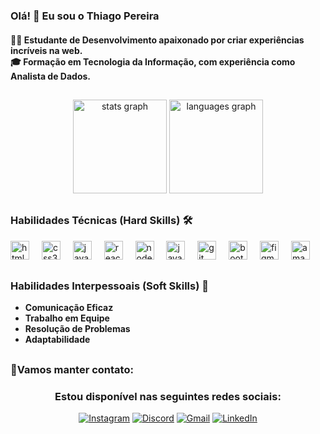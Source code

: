 ### Olá! 👋 Eu sou o Thiago Pereira

<div class="bio">
  <h4>👨‍💻 Estudante de Desenvolvimento apaixonado por criar experiências incríveis na web. <br>
  🎓 Formação em Tecnologia da Informação, com experiência como Analista de Dados.</h4>
</div>

##

###


<div align="center">
  <img src="https://github-readme-stats.vercel.app/api?username=pereirathiagos&hide_title=false&hide_rank=false&show_icons=true&include_all_commits=true&count_private=true&disable_animations=false&theme=catppuccin_latte" height="150" alt="stats graph"  />
  <img src="https://github-readme-stats.vercel.app/api/top-langs?username=pereirathiagos&locale=en&hide_title=false&layout=compact&card_width=320&langs_count=5&theme=catppuccin_latte" height="150" alt="languages graph"  />
</div>

##


### Habilidades Técnicas (Hard Skills) 🛠️


<div>
   <!-- Tecnologias HTML/CSS -->
   <img src="https://cdn.jsdelivr.net/gh/devicons/devicon/icons/html5/html5-original.svg" height="30" alt="html5 logo" />
   <img width="12" />
   <img src="https://cdn.jsdelivr.net/gh/devicons/devicon/icons/css3/css3-original.svg" height="30" alt="css3 logo" />
   <img width="12" />
   
   <!-- Tecnologias JavaScript -->
   <img src="https://cdn.jsdelivr.net/gh/devicons/devicon/icons/javascript/javascript-original.svg" height="30" alt="javascript logo" />
   <img width="12" />
   <img src="https://cdn.jsdelivr.net/gh/devicons/devicon/icons/react/react-original.svg" height="30" alt="react logo" />
   <img width="12" />
   
   <!-- Tecnologias Server-side -->
   <img src="https://cdn.jsdelivr.net/gh/devicons/devicon/icons/nodejs/nodejs-plain.svg" height="30" alt="nodejs logo" />
   <img width="12" />
   <img src="https://cdn.jsdelivr.net/gh/devicons/devicon/icons/java/java-original.svg" height="30" alt="java logo" />
   <img width="12" />
   
   <!-- Outras Tecnologias -->
   <img src="https://cdn.jsdelivr.net/gh/devicons/devicon/icons/git/git-original.svg" height="30" alt="git logo" />
   <img width="12" />
   <img src="https://cdn.jsdelivr.net/gh/devicons/devicon/icons/bootstrap/bootstrap-original.svg" height="30" alt="bootstrap logo" />
   <img width="12" />
   <img src="https://cdn.jsdelivr.net/gh/devicons/devicon/icons/figma/figma-original.svg" height="30" alt="figma logo" />
   <img width="12" />
   <img src="https://skillicons.dev/icons?i=aws" height="30" alt="amazonwebservices logo" />
</div>



##

### Habilidades Interpessoais (Soft Skills) 🤝

- **Comunicação Eficaz**
- **Trabalho em Equipe**
- **Resolução de Problemas**
- **Adaptabilidade**

##

### 🌟Vamos manter contato:
<div align="center">
 <h3>Estou disponível nas seguintes redes sociais:</h3>
</div>

<div align="center">
  <a href="https://www.instagram.com/trspereira/"> <img src="https://img.shields.io/badge/Instagram-%23E4405F.svg?style=for-the-badge&logo=instagram&logoColor=white" alt="Instagram"></a>
  <a href="https://discord.com/channels/@thiagopereira8983"> <img src="https://img.shields.io/badge/Discord-%237289DA.svg?style=for-the-badge&logo=discord&logoColor=white" alt="Discord"></a>
  <a href="mailto:trsppereiraa@gmail.com"><img src="https://img.shields.io/badge/Gmail-%23D14836.svg?style=for-the-badge&logo=gmail&logoColor=white" alt="Gmail"></a>
  <a href="https://www.linkedin.com/in/trspereira"><img src="https://img.shields.io/badge/LinkedIn-%230077B5.svg?style=for-the-badge&logo=linkedin&logoColor=white" alt="LinkedIn"></a>
</div>

